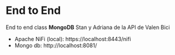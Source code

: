 # End to End 

End to end class **MongoDB** Stan y Adriana de la API de Valen Bici

- Apache NiFi (local): https://localhost:8443/nifi
- Mongo db: http://localhost:8081/